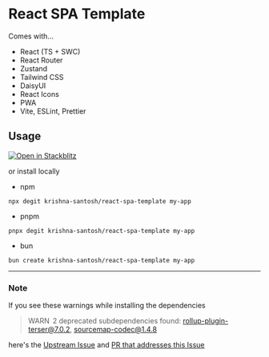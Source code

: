 # React SPA Template

Comes with...

- React (TS + SWC)
- React Router
- Zustand
- Tailwind CSS
- DaisyUI
- React Icons
- PWA
- Vite, ESLint, Prettier

## Usage

[![Open in Stackblitz](https://developer.stackblitz.com/img/open_in_stackblitz.svg)](https://stackblitz.com/~/github.com/krishna-santosh/react-spa-template)

or install locally

- npm

```
npx degit krishna-santosh/react-spa-template my-app
```

- pnpm

```
pnpx degit krishna-santosh/react-spa-template my-app
```

- bun

```
bun create krishna-santosh/react-spa-template my-app
```

---

### Note

If you see these warnings while installing the dependencies

> WARN  2 deprecated subdependencies found: rollup-plugin-terser@7.0.2, sourcemap-codec@1.4.8

here's the [Upstream Issue](https://github.com/GoogleChrome/workbox/issues/3200) and [PR that addresses this Issue](https://github.com/GoogleChrome/workbox/pull/3170)
